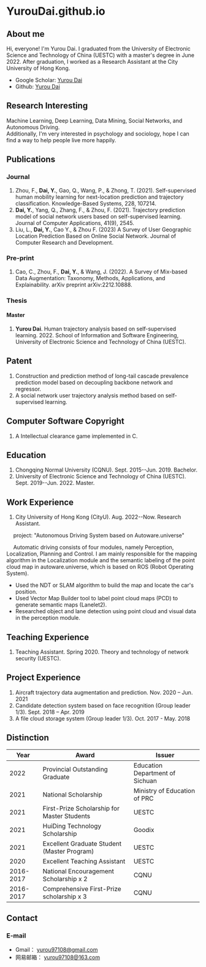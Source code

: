 # YurouDai.github.io

## About me
Hi, everyone! I'm Yurou Dai. I graduated from the University of Electronic Science and Technology of China (UESTC) with a master's degree in June 2022. After graduation, I worked as a Research Assistant at the City University of Hong Kong.

* Google Scholar: [Yurou Dai](https://scholar.google.com/citations?user=PdnyfV0AAAAJ&hl=zh-CN)
* Github: [Yurou Dai](https://github.com/ddcreating)

## Research Interesting
Machine Learning, Deep Learning, Data Mining, Social Networks, and Autonomous Driving.   
Additionally, I'm very interested in psychology and sociology, hope I can find a way to help people live more happily.

## Publications
### Journal
1. Zhou, F., **Dai, Y.**, Gao, Q., Wang, P., & Zhong, T. (2021). Self-supervised human mobility learning for next-location prediction and trajectory classification. Knowledge-Based Systems, 228, 107214. 
2. **Dai, Y.**, Yang, Q., Zhang, F., & Zhou, F. (2021). Trajectory prediction model of social network users based on self-supervised learning. Journal of Computer Applications, 41(9), 2545. 
3. Liu, L., **Dai, Y.**, Cao Y., & Zhou F. (2023) A Survey of User Geographic Location Prediction Based on Online Social Network. Journal of Computer Research and Development. 

### Pre-print
1. Cao, C., Zhou, F., **Dai, Y.**, & Wang, J. (2022). A Survey of Mix-based Data Augmentation: Taxonomy, Methods, Applications, and Explainability. arXiv preprint arXiv:2212.10888.

### Thesis
#### Master
1. **Yurou Dai**. Human trajectory analysis based on self-supervised learning. 2022. School of Information and Software Engineering, University of Electronic Science and Technology of China (UESTC).

## Patent
1. Construction and prediction method of long-tail cascade prevalence prediction model based on decoupling backbone network and regressor.
2. A social network user trajectory analysis method based on self-supervised learning.

## Computer Software Copyright
1. A Intellectual clearance game implemented in C.

## Education
1. Chongqing Normal University (CQNU). Sept. 2015--Jun. 2019. Bachelor.
2. University of Electronic Science and Technology of China (UESTC). Sept. 2019--Jun. 2022. Master.

## Work Experience
1. City University of Hong Kong (CityU). Aug. 2022--Now. Research Assistant.

&emsp; project: "Autonomous Driving System based on Autoware.universe"

&emsp; Automatic driving consists of four modules, namely Perception, Localization, Planning and Control. 
I am mainly responsible for the mapping algorithm in the Localization module and the semantic labeling 
of the point cloud map in autoware.universe, which is based on ROS (Robot Operating System). 

* Used the NDT or SLAM algorithm to build the map and locate the car's position. 
* Used Vector Map Builder tool to label point cloud maps (PCD) to generate semantic maps (Lanelet2). 
* Researched object and lane detection using point cloud and visual data in the perception module.

## Teaching Experience
1. Teaching Assistant. Spring 2020. Theory and technology of network security (UESTC).

## Project Experience
1. Aircraft trajectory data augmentation and prediction. Nov. 2020 – Jun. 2021     
2. Candidate detection system based on face recognition (Group leader 1/3). Sept. 2018  –  Apr. 2019
3. A file cloud storage system (Group leader 1/3). Oct. 2017 - May. 2018

## Distinction
|  Year  |  Award  |  Issuer  |
|  ----  | ----  | ----  |
| 2022 | Provincial Outstanding Graduate | Education Department of Sichuan |
| 2021 | National Scholarship | Ministry of Education of PRC |
| 2021 | First-Prize Scholarship for Master Students | UESTC |
| 2021 | HuiDing Technology Scholarship | Goodix |
| 2021 | Excellent Graduate Student (Master Program) | UESTC |
| 2020 | Excellent Teaching Assistant | UESTC |
| 2016-2017 | National Encouragement Scholarship x 2 | CQNU |
| 2016-2017 | Comprehensive First-Prize scholarship x 3 | CQNU |

## Contact
### E-mail
* Gmail： yurou97108@gmail.com
* 网易邮箱： yurou97108@163.com

